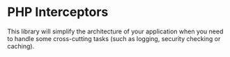 # PHP Interceptors

This library will simplify the architecture of your application when you need to handle some cross-cutting tasks (such as logging, security checking or caching).
